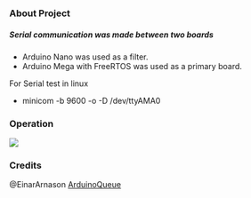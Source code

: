 ### About Project
##### Serial communication was made between two boards

- Arduino Nano was used as a filter.
- Arduino Mega with FreeRTOS was used as a primary board.

For Serial test in linux
*   minicom -b 9600 -o -D /dev/ttyAMA0

### Operation
![](https://media.giphy.com/media/kHl39O90m7YqWetWJB/giphy.gif)
### Credits
@EinarArnason [ArduinoQueue](https://github.com/EinarArnason/ArduinoQueue)

